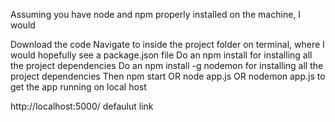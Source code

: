 Assuming you have node and npm properly installed on the machine, I would

Download the code
Navigate to inside the project folder on terminal, where I would hopefully see a package.json file
Do an npm install for installing all the project dependencies
Do an npm install -g nodemon for installing all the project dependencies
Then npm start OR node app.js OR nodemon app.js to get the app running on local host

http://localhost:5000/ defaulut link

